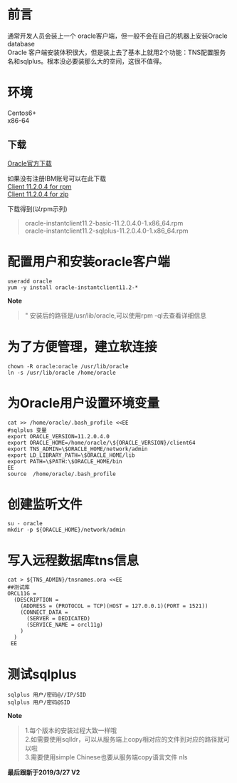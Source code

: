   # []()前言

 通常开发人员会装上一个 oracle客户端，但一般不会在自己的机器上安装Oracle database  
 Oracle 客户端安装体积很大，但是装上去了基本上就用2个功能：TNS配置服务名和sqlplus。根本没必要装那么大的空间，这很不值得。

 
# []()环境

 Centos6+  
 x86-64

 
## []()下载

 [Oracle官方下载](https://www.oracle.com/technetwork/cn/database/features/instant-client/index-092699-zhs.html)

 如果没有注册IBM账号可以在此下载  
 [Client 11.2.0.4 for rpm](http://sg.fcbnedved.cn/Linux/Oracle/Oracle_Client%20for%20rpm%2811.2.0.4%29.zip)  
 [Client 11.2.0.4 for zip](http://sg.fcbnedved.cn/Linux/Oracle/Oracle_Client%20for%20zip%2811.2.0.4%29.zip)

 下载得到(以rpm示列)

 
> oracle-instantclient11.2-basic-11.2.0.4.0-1.x86_64.rpm  
>  oracle-instantclient11.2-sqlplus-11.2.0.4.0-1.x86_64.rpm
> 
>  
 
# []()配置用户和安装oracle客户端

 
```
useradd oracle
yum -y install oracle-instantclient11.2-* 

```
 **Note**

 
> " 安装后的路径是/usr/lib/oracle,可以使用rpm -ql去查看详细信息
> 
>  
 
# []()为了方便管理，建立软连接

 
```
chown -R oracle:oracle /usr/lib/oracle
ln -s /usr/lib/oracle /home/oracle

```
 
# []()为Oracle用户设置环境变量

 
```
cat >> /home/oracle/.bash_profile <<EE
#sqlplus 变量
export ORACLE_VERSION=11.2.0.4.0
export ORACLE_HOME=/home/oracle/\${ORACLE_VERSION}/client64
export TNS_ADMIN=\$ORACLE_HOME/network/admin
export LD_LIBRARY_PATH=\$ORACLE_HOME/lib
export PATH=\$PATH:\$ORACLE_HOME/bin
EE
source  /home/oracle/.bash_profile 

```
 
# []()创建监听文件

 
```
su - oracle
mkdir -p ${ORACLE_HOME}/network/admin

```
 
# []()写入远程数据库tns信息

 
```
cat > ${TNS_ADMIN}/tnsnames.ora <<EE
##测试库   
ORCL11G =
  (DESCRIPTION =
    (ADDRESS = (PROTOCOL = TCP)(HOST = 127.0.0.1)(PORT = 1521))
    (CONNECT_DATA =
      (SERVER = DEDICATED)
      (SERVICE_NAME = orcl11g)
    )
  )
 EE

```
 
# []()测试sqlplus

 
```
sqlplus 用户/密码@//IP/SID
sqlplus 用户/密码@SID

```
 **Note**

 
> 1.每个版本的安装过程大致一样哦  
>  2.如需要使用sqlldr，可以从服务端上copy相对应的文件到对应的路径就可以啦  
>  3.需要使用simple Chinese也要从服务端copy语言文件 nls
> 
>  
 **最后跟新于2019/3/27 V2**

   
  